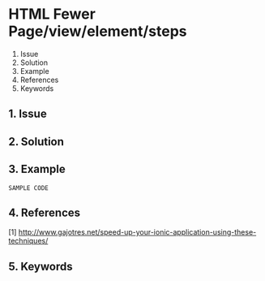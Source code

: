# HTML Fewer Page/view/element/steps
1. Issue
2. Solution
3. Example
4. References
5. Keywords


## 1. Issue


## 2. Solution

## 3. Example

```
SAMPLE CODE
```

## 4. References

[1] http://www.gajotres.net/speed-up-your-ionic-application-using-these-techniques/


## 5. Keywords

